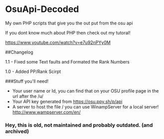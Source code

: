# OsuApi-Decoded

My own PHP scripts that give you the out put from the osu api

If you dont know much about PHP then check out my tutoral!

https://www.youtube.com/watch?v=e7u92nPYy0M


##Changelog

1.1 - Fixed some Text faults and Formated the Rank Numbers

1.0 - Added PP/Rank Scirpt


###Stuff you'll need!

+ Your user name or Id, you can find that on your OSU profile page in the url after the /u/
+ Your API key generated from  https://osu.ppy.sh/p/api
+ A server to host the file / you can use WinampServer for a local server! http://www.wampserver.com/en/


### Hey, this is old, not maintained and probably outdated. (and archived)
